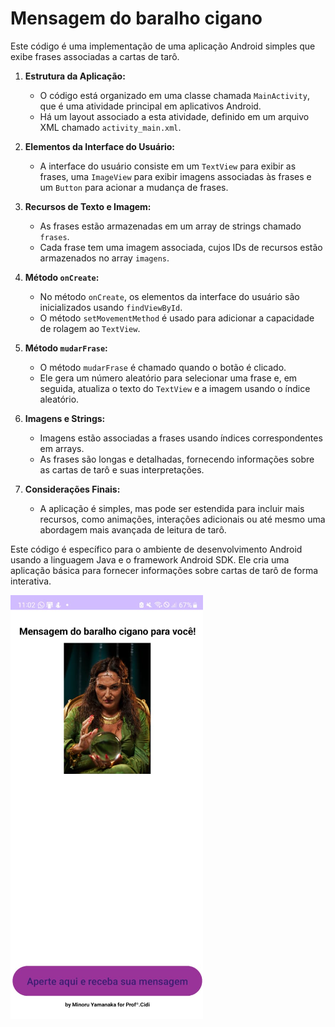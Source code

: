 # Mensagem do baralho cigano

Este código é uma implementação de uma aplicação Android simples que exibe frases associadas a cartas de tarô.

1. **Estrutura da Aplicação:**
   - O código está organizado em uma classe chamada `MainActivity`, que é uma atividade principal em aplicativos Android.
   - Há um layout associado a esta atividade, definido em um arquivo XML chamado `activity_main.xml`.

2. **Elementos da Interface do Usuário:**
   - A interface do usuário consiste em um `TextView` para exibir as frases, uma `ImageView` para exibir imagens associadas às frases e um `Button` para acionar a mudança de frases.

3. **Recursos de Texto e Imagem:**
   - As frases estão armazenadas em um array de strings chamado `frases`.
   - Cada frase tem uma imagem associada, cujos IDs de recursos estão armazenados no array `imagens`.

4. **Método `onCreate`:**
   - No método `onCreate`, os elementos da interface do usuário são inicializados usando `findViewById`.
   - O método `setMovementMethod` é usado para adicionar a capacidade de rolagem ao `TextView`.

5. **Método `mudarFrase`:**
   - O método `mudarFrase` é chamado quando o botão é clicado.
   - Ele gera um número aleatório para selecionar uma frase e, em seguida, atualiza o texto do `TextView` e a imagem usando o índice aleatório.

6. **Imagens e Strings:**
   - Imagens estão associadas a frases usando índices correspondentes em arrays.
   - As frases são longas e detalhadas, fornecendo informações sobre as cartas de tarô e suas interpretações.

7. **Considerações Finais:**
   - A aplicação é simples, mas pode ser estendida para incluir mais recursos, como animações, interações adicionais ou até mesmo uma abordagem mais avançada de leitura de tarô.

Este código é específico para o ambiente de desenvolvimento Android usando a linguagem Java e o framework Android SDK. Ele cria uma aplicação básica para fornecer informações sobre cartas de tarô de forma interativa.

![baralhohome](imgHome.png)
